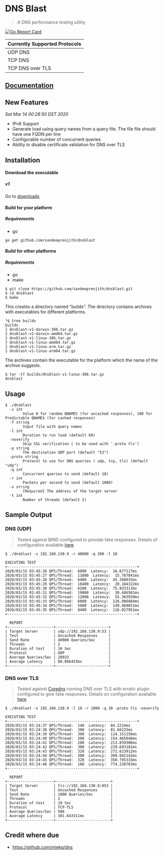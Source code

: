 # DNS Blast
> A DNS performance testing utility


[![Go Report Card](https://goreportcard.com/badge/github.com/sandeeprenjith/dnsblast)](https://goreportcard.com/report/github.com/sandeeprenjith/dnsblast)

| Currently Supported Protocols |
| ----------------------------- |
| UDP DNS                      	|
| TCP DNS                      	|
| TCP DNS over TLS             	|

## [Documentation](https://github.com/sandeeprenjith/dnsblast/wiki)

## New Features

*Sat Mar 14 00:28:50 DST 2020*

* IPv6 Support
* Generate load using query names from a query file. The file file should have one FQDN per line
* Configurable number of concurrent queries
* Ability to disable certificate validation for DNS over TLS


## Installation 

#### Download the executable

##### v1
Go to [downloads](https://github.com/sandeeprenjith/dnsblast/tree/v1/builds)

#### Build for your platform

##### Requirements

* go

```
go get github.com/sandeeprenjith/dnsblast

```

#### Build for other platforms 

##### Requirements

* go
* make

```
$ git clone https://github.com/sandeeprenjith/dnsblast.git
$ cd dnsblast
$ make
```
This creates a directory named "builds". The directory contains archives with executables for different platforms. 

```
╰$ tree builds
builds
├ dnsblast-v1-darwin-386.tar.gz
├ dnsblast-v1-darwin-amd64.tar.gz
├ dnsblast-v1-linux-386.tar.gz
├ dnsblast-v1-linux-amd64.tar.gz
├ dnsblast-v1-linux-arm.tar.gz
├ dnsblast-v1-linux-arm64.tar.gz

```
The archives contain the executable for the platform which the name of the archive suggests.

```
$ tar -tf builds/dnsblast-v1-linux-386.tar.gz
dnsblast
```


## Usage

```
$ ./dnsblast
  -c int
        Value 0 for random QNAMES (for uncached responses), 100 for Predictable QNAMES (for cached responses)
  -f string
        Input file with query names
  -l int
        Duration to run load (default 60)
  -noverify
        Skip SSL verification ( to be used with '-proto tls')
  -p string
        The destination UDP port (default "53")
  -proto string
        Protocol to use for DNS queries ( udp, tcp, tls) (default "udp")
  -q int
        Concurrent queries to send (default 10)
  -r int
        Packets per second to send (default 1000)
  -s string
        [Required] The address of the target server
  -t int
        Number of threads (default 2)
```

## Sample Output

### DNS (UDP)

> Tested against BIND configured to provide fake responses. 
> Details of configuration available [here](fake-responders/Bind)

```
$ ./dnsblast -s 192.168.130.9 -r 40000 -q 200 -l 10

EXECUTING TEST
+-----------------------------------------------------------+
2020/03/15 03:45:26 QPS/Thread:  6000  Latency:  16.677117ms
2020/03/15 03:45:27 QPS/Thread:  11800  Latency:  15.787841ms
2020/03/15 03:45:28 QPS/Thread:  6400  Latency:  45.398035ms
2020/03/15 03:45:29 QPS/Thread:  18400  Latency:  20.184322ms
2020/03/15 03:45:30 QPS/Thread:  6200  Latency:  75.833313ms
2020/03/15 03:45:31 QPS/Thread:  19000  Latency:  30.486501ms
2020/03/15 03:45:32 QPS/Thread:  12000  Latency:  55.365939ms
2020/03/15 03:45:33 QPS/Thread:  6000  Latency:  126.906884ms
2020/03/15 03:45:34 QPS/Thread:  5800  Latency:  149.469651ms
2020/03/15 03:45:35 QPS/Thread:  8400  Latency:  116.027951ms
+-----------------------------------------------------------+

  REPORT
+---------------------+------------------------+
| Target Server       | udp://192.168.130.9:53 |
| Test                | Uncached Responses     |
| Send Rate           | 40000 Queries/Sec      |
| Threads             | 2                      |
| Duration of test    | 10 Sec                 |
| Protocol            | UDP                    |
| Average Queries/Sec | 20933                  |
| Average Latency     | 80.066453ms            |
+---------------------+------------------------+
```

### DNS over TLS

> Tested against [Coredns](https://coredns.io) running DNS over TLS with erratic plugin configured to give fake responses.
> Details on configuration available [here](fake-responders/Coredns)

```
$ ./dnsblast -s 192.168.130.9 -l 10 -r 1000 -q 20 -proto tls -noverify

EXECUTING TEST
+-----------------------------------------------------------+
2020/03/15 03:24:37 QPS/Thread:  140  Latency:  84.2214ms
2020/03/15 03:24:38 QPS/Thread:  300  Latency:  81.66225ms
2020/03/15 03:24:39 QPS/Thread:  300  Latency:  114.151156ms
2020/03/15 03:24:40 QPS/Thread:  300  Latency:  154.465046ms
2020/03/15 03:24:41 QPS/Thread:  280  Latency:  213.839306ms
2020/03/15 03:24:42 QPS/Thread:  300  Latency:  229.693182ms
2020/03/15 03:24:43 QPS/Thread:  320  Latency:  272.623912ms
2020/03/15 03:24:44 QPS/Thread:  300  Latency:  309.042142ms
2020/03/15 03:24:45 QPS/Thread:  320  Latency:  350.795333ms
2020/03/15 03:24:46 QPS/Thread:  160  Latency:  774.228763ms
+-----------------------------------------------------------+

  REPORT
+---------------------+-------------------------+
| Target Server       | tls://192.168.130.9:853 |
| Test                | Uncached Responses      |
| Send Rate           | 1000 Queries/Sec        |
| Threads             | 2                       |
| Duration of test    | 10 Sec                  |
| Protocol            | TCP-TLS                 |
| Average Queries/Sec | 506                     |
| Average Latency     | 301.643311ms            |
+---------------------+-------------------------+
```

## Credit where due

* https://github.com/miekg/dns
